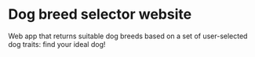 # Dog breed selector website

Web app that returns suitable dog breeds based on a set of user-selected dog traits: find your ideal dog!
